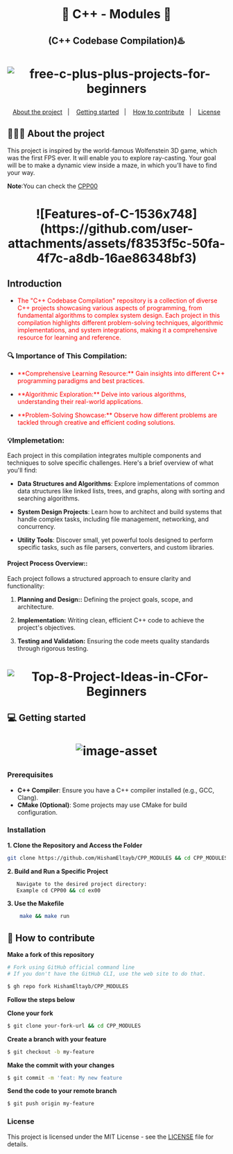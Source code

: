 <h1 align="center">
    🔸 C++ - Modules 🔸
</h2>
   <h2 align="center">
      (C++ Codebase Compilation)♨️
</h2>

<h1 align="center">
   
   

![free-c-plus-plus-projects-for-beginners](https://github.com/user-attachments/assets/b75fbaa5-8797-45c8-a52a-4a90d47ad8d3)



</h1>

<p align="center">
  <a href="#-about-the-project">About the project</a>&nbsp;&nbsp;&nbsp;|&nbsp;&nbsp;&nbsp;
  <a href="#-getting-started">Getting started</a>&nbsp;&nbsp;&nbsp;|&nbsp;&nbsp;&nbsp;
  <a href="#-how-to-contribute">How to contribute</a>&nbsp;&nbsp;&nbsp;|&nbsp;&nbsp;&nbsp;
  <a href="LICENSE">License</a>
</p>

## 👨🏻‍💻 About the project
This project is inspired by the world-famous Wolfenstein 3D game, which was the first FPS ever. It will enable you to explore ray-casting. Your goal will be to make a dynamic view inside a maze, in which you’ll have to find your way.</p>
**Note**:You can check the [CPP00](CPP_00/others/C++%20-%20Module%2000.pdf)

<h1 align="center">
![Features-of-C-1536x748](https://github.com/user-attachments/assets/f8353f5c-50fa-4f7c-a8db-16ae86348bf3)

</h1>

## Introduction
- <p style="color: red;">The "C++ Codebase Compilation" repository is a collection of diverse C++ projects showcasing various aspects of programming, from fundamental algorithms to complex system design. Each project in this compilation highlights different problem-solving techniques, algorithmic implementations, and system integrations, making it a comprehensive resource for learning and reference.</p>


### 🔍 Importance of This Compilation:

* <p style="color: red;">**Comprehensive Learning Resource:** Gain insights into different C++ programming paradigms and best practices.
* <p style="color: red;">**Algorithmic Exploration:** Delve into various algorithms, understanding their real-world applications.
* <p style="color: red;">**Problem-Solving Showcase:** Observe how different problems are tackled through creative and efficient coding solutions.

### 💡Implemetation:
Each project in this compilation integrates multiple components and techniques to solve specific challenges. Here's a brief overview of what you'll find:

- **Data Structures and Algorithms**: Explore implementations of common data structures like linked lists, trees, and graphs, along with sorting and searching algorithms.

- **System Design Projects**: Learn how to architect and build systems that handle complex tasks, including file management, networking, and concurrency.

- **Utility Tools**: Discover small, yet powerful tools designed to perform specific tasks, such as file parsers, converters, and custom libraries.

#### Project Process Overview::

Each project follows a structured approach to ensure clarity and functionality:

1. **Planning and Design::**
     Defining the project goals, scope, and architecture.

2. **Implementation:**
     Writing clean, efficient C++ code to achieve the project's objectives.

3. **Testing and Validation:**
     Ensuring the code meets quality standards through rigorous testing.

<h1 align="center">

![Top-8-Project-Ideas-in-CFor-Beginners](https://github.com/user-attachments/assets/60de5902-b3a3-4be9-95ce-6d14d72d18a6)

</h1>


## 💻 Getting started

<h1 align="center">
   
![image-asset](https://github.com/user-attachments/assets/17cb684b-bd48-4052-bd4f-fb87bf92f69b)

   
</h1>

### Prerequisites

- **C++ Compiler**: Ensure you have a C++ compiler installed (e.g., GCC, Clang).
- **CMake (Optional)**: Some projects may use CMake for build configuration.


### Installation

**1. Clone the Repository and Access the Folder**

```bash
git clone https://github.com/HishamEltayb/CPP_MODULES && cd CPP_MODULES
```

**2. Build and Run a Specific Project**
```bash
   Navigate to the desired project directory:
   Example cd CPP00 && cd ex00
```

**3. Use the Makefile**

```bash
	make && make run
```

## 🤔 How to contribute

**Make a fork of this repository**

```bash
# Fork using GitHub official command line
# If you don't have the GitHub CLI, use the web site to do that.

$ gh repo fork HishamEltayb/CPP_MODULES
```

**Follow the steps below**


**Clone your fork**
```bash
$ git clone your-fork-url && cd CPP_MODULES
```

**Create a branch with your feature**
```bash
$ git checkout -b my-feature
```

**Make the commit with your changes**
```bash
$ git commit -m 'feat: My new feature
```

**Send the code to your remote branch**
```bash
$ git push origin my-feature
```

### License
   This project is licensed under the MIT License - see the [LICENSE](LICENSE) file for details.






